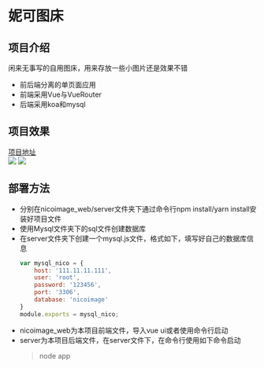 # 妮可图床
## 项目介绍
闲来无事写的自用图床，用来存放一些小图片还是效果不错  
+ 前后端分离的单页面应用
+ 前端采用Vue与VueRouter
+ 后端采用koa和mysql
## 项目效果
[项目地址](http://img.jibei66.com)  
![](https://s1.ax1x.com/2020/07/26/aCB3bd.md.png)
![](https://s1.ax1x.com/2020/07/26/aCBY5t.md.png)
## 部署方法
+ 分别在nicoimage_web/server文件夹下通过命令行npm install/yarn install安装好项目文件
+ 使用Mysql文件夹下的sql文件创建数据库
+ 在server文件夹下创建一个mysql.js文件，格式如下，填写好自己的数据库信息
    ```js
    var mysql_nico = {
        host: '111.11.11.111',
        user: 'root',
        password: '123456',
        port: '3306',
        database: 'nicoimage'
    }
    module.exports = mysql_nico;
    ```
+ nicoimage_web为本项目前端文件，导入vue ui或者使用命令行启动
+ server为本项目后端文件，在server文件下，在命令行使用如下命令启动
    > node app
